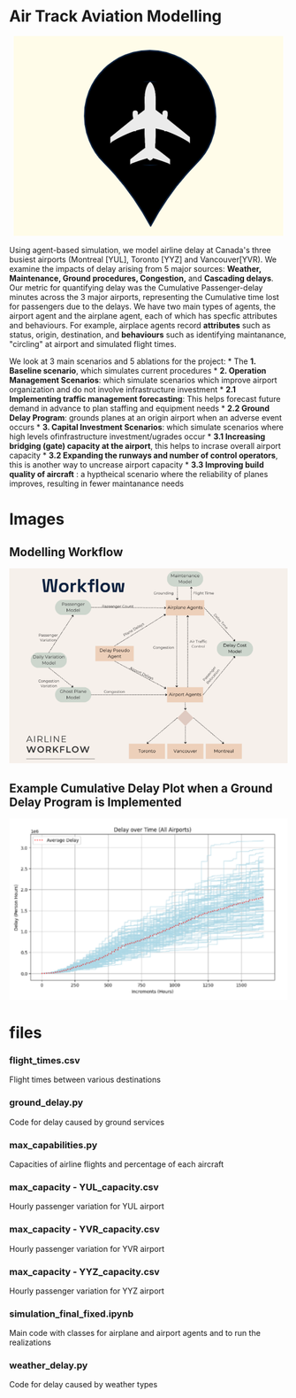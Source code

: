 # Air Track Aviation Modelling

<p align="center">
  <img src="https://github.com/josephlim0921/SYDE-535-Project/blob/main/images/logo.png" alt="logo"/>
</p>


Using agent-based simulation, we model airline delay at Canada's three busiest airports (Montreal [YUL], Toronto [YYZ] and Vancouver[YVR). We examine the impacts of delay arising from 5 major sources:
**Weather, Maintenance, Ground procedures, Congestion,** and **Cascading delays**. Our metric for quantifying delay was the Cumulative Passenger-delay minutes across the 3 major airports, representing the Cumulative time lost for passengers due to the delays. We have two main types of agents, the airport agent and the airplane agent, each of which has specfic attributes and behaviours. For example, airplace agents record **attributes** such as status, origin, destination, and **behaviours** such as identifying maintanance, "circling" at airport and simulated flight times. 


 We look at 3 main scenarios and 5 ablations for the project: 
     * The **1. Baseline scenario**, which simulates current procedures
     * **2. Operation Management Scenarios**: which simulate scenarios which improve airport organization and  do not involve infrastructure investment
         *     **2.1 Implementing traffic management forecasting**: This helps forecast future demand in advance to plan staffing and equipment needs 
         *     **2.2 Ground Delay Program**: grounds planes at an origin airport when an adverse event occurs 
     *  **3. Capital Investment Scenarios**: which simulate scenarios where high levels ofinfrastructure investment/ugrades occur
         * **3.1 Increasing bridging (gate) capacity at the airport**, this helps to incrase overall airport capacity
         * **3.2 Expanding the runways and number of control operators**, this is another way to uncrease airport capacity
         * **3.3 Improving build quality of aircraft** : a hyptheical scenario where the reliability of planes improves, resulting in fewer maintanance needs

# Images

## Modelling Workflow
![workflow](https://github.com/josephlim0921/SYDE-535-Project/blob/main/images/workflow.png  "workflow")

## Example Cumulative Delay Plot when a Ground Delay Program is Implemented
![ground_delay_sample](https://github.com/josephlim0921/SYDE-535-Project/blob/main/images/ground_delay_sample.png "ground delay sample")


# files
### flight_times.csv
Flight times between various destinations

### ground_delay.py
Code for delay caused by ground services

### max_capabilities.py
Capacities of airline flights and percentage of each aircraft

### max_capacity - YUL_capacity.csv
Hourly passenger variation for YUL airport

### max_capacity - YVR_capacity.csv
Hourly passenger variation for YVR airport

### max_capacity - YYZ_capacity.csv
Hourly passenger variation for YYZ airport

### simulation_final_fixed.ipynb
Main code with classes for airplane and airport agents and to run the realizations

### weather_delay.py
Code for delay caused by weather types


